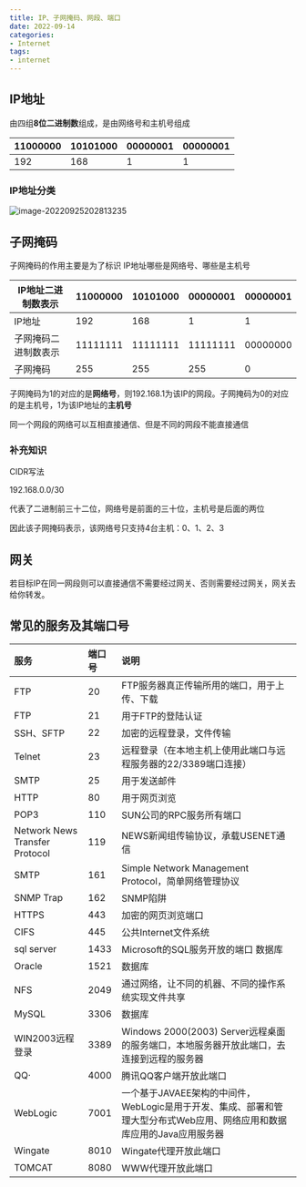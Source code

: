 ```yaml
---
title: IP、子网掩码、网段、端口
date: 2022-09-14
categories:
- Internet
tags:
- internet
---
```


## IP地址

由四组**8位二进制数**组成，是由网络号和主机号组成

| 11000000 | 10101000 | 00000001 | 00000001 |
| -------- | -------- | -------- | -------- |
| 192      | 168      | 1        | 1        |

### IP地址分类

![image-20220925202813235](https://md-img-market.oss-cn-beijing.aliyuncs.com/img/image-20220925202813235.png)

## 子网掩码

子网掩码的作用主要是为了标识 IP地址哪些是网络号、哪些是主机号

| IP地址二进制数表示   | 11000000 | 10101000 | 00000001 | 00000001 |
| -------------------- | -------- | -------- | -------- | -------- |
| IP地址               | 192      | 168      | 1        | 1        |
| 子网掩码二进制数表示 | 11111111 | 11111111 | 11111111 | 00000000 |
| 子网掩码             | 255      | 255      | 255      | 0        |

子网掩码为1的对应的是**网络号**，则192.168.1为该IP的网段。子网掩码为0的对应的是主机号，1为该IP地址的**主机号**

同一个网段的网络可以互相直接通信、但是不同的网段不能直接通信

### 补充知识

CIDR写法

192.168.0.0/30

代表了二进制前三十二位，网络号是前面的三十位，主机号是后面的两位

因此该子网掩码表示，该网络号只支持4台主机：0、1、2、3

## 网关

若目标IP在同一网段则可以直接通信不需要经过网关、否则需要经过网关，网关去给你转发。

## 常见的服务及其端口号

| 服务                           | 端口号 | 说明                                                         |
| :----------------------------- | :----- | :----------------------------------------------------------- |
| FTP                            | 20     | FTP服务器真正传输所用的端口，用于上传、下载                  |
| FTP                            | 21     | 用于FTP的登陆认证                                            |
| SSH、SFTP                      | 22     | 加密的远程登录，文件传输                                     |
| Telnet                         | 23     | 远程登录（在本地主机上使用此端口与远程服务器的22/3389端口连接） |
| SMTP                           | 25     | 用于发送邮件                                                 |
| HTTP                           | 80     | 用于网页浏览                                                 |
| POP3                           | 110    | SUN公司的RPC服务所有端口                                     |
| Network News Transfer Protocol | 119    | NEWS新闻组传输协议，承载USENET通信                           |
| SMTP                           | 161    | Simple Network Management Protocol，简单网络管理协议         |
| SNMP Trap                      | 162    | SNMP陷阱                                                     |
| HTTPS                          | 443    | 加密的网页浏览端口                                           |
| CIFS                           | 445    | 公共Internet文件系统                                         |
| sql server                     | 1433   | Microsoft的SQL服务开放的端口 数据库                          |
| Oracle                         | 1521   | 数据库                                                       |
| NFS                            | 2049   | 通过网络，让不同的机器、不同的操作系统实现文件共享           |
| MySQL                          | 3306   | 数据库                                                       |
| WIN2003远程登录                | 3389   | Windows 2000(2003) Server远程桌面的服务端口，本地服务器开放此端口，去连接到远程的服务器 |
| QQ·                            | 4000   | 腾讯QQ客户端开放此端口                                       |
| WebLogic                       | 7001   | 一个基于JAVAEE架构的中间件，WebLogic是用于开发、集成、部署和管理大型分布式Web应用、网络应用和数据库应用的Java应用服务器 |
| Wingate                        | 8010   | Wingate代理开放此端口                                        |
| TOMCAT                         | 8080   | WWW代理开放此端口                                            || TOMCAT                         | 8080   | WWW代理开放此端口                                            |